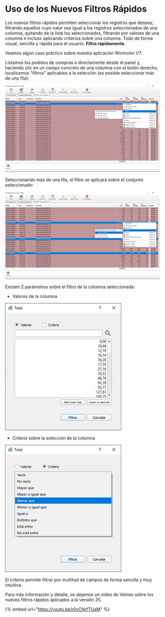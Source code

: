 # Uso de los Nuevos Filtros Rápidos

Los nuevos filtros rápidos permiten seleccionar los registros que desees, filtrando aquellos cuyo valor sea igual a los registros seleccionados de una columna, quitando de la lista los seleccionados, filtrando por valores de una columna e incluso aplicando criterios sobre una columna. Todo de forma visual, sencilla y rápida para el usuario. **Filtra rápidamente.**

Veamos algún caso práctico sobre nuestra aplicación Winmotor V7:

Listamos los pedidos de compras o directamente desde el panel y, haciendo clic en un campo concreto de una columna con el botón derecho, localizamos "filtros" aplicables a la selección \(es posible seleccionar más de una fila\):

![](../.gitbook/assets/image%20%2892%29.png)

Seleccionando más de una fila, el filtro se aplicará sobre el conjunto seleccionado:

![](../.gitbook/assets/image%20%28261%29.png)

Existen 2 parámetros sobre el filtro de la columna seleccionada:

* Valores de la columna

![](../.gitbook/assets/image%20%281%29.png)

* Criterio sobre la selección de la columna

![](../.gitbook/assets/image%20%28143%29.png)

El criterio permite filtrar por multitud de campos de forma sencilla y muy intuitiva.

Para más información y detalle, os dejamos un vídeo de Velneo sobre los nuevos filtros rápidos aplicados a la versión 25.

{% embed url="https://youtu.be/r0yCNrfTUaM" %}



